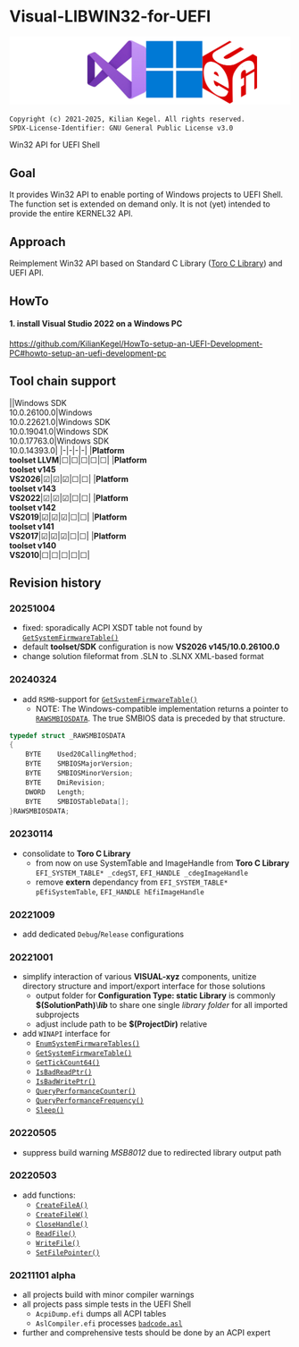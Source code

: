 # Visual-LIBWIN32-for-UEFI
![LOGO](visualWin32API4UefiWide.png)

	Copyright (c) 2021-2025, Kilian Kegel. All rights reserved.
	SPDX-License-Identifier: GNU General Public License v3.0

Win32 API for UEFI Shell

## Goal
It provides Win32 API to enable porting of Windows projects to UEFI Shell.<br>
The function set is extended on demand only. It is not (yet) intended to provide 
the entire KERNEL32 API.

## Approach
Reimplement Win32 API based on Standard C Library ([Toro C Library](https://github.com/KilianKegel/toro-C-Library)) and UEFI API.

## HowTo
#### 1. install Visual Studio 2022 on a Windows PC<br>
https://github.com/KilianKegel/HowTo-setup-an-UEFI-Development-PC#howto-setup-an-uefi-development-pc

## Tool chain support

||Windows SDK<BR>10.0.26100.0|Windows <BR>10.0.22621.0|Windows SDK<BR>10.0.19041.0|Windows SDK<BR>10.0.17763.0|Windows SDK<BR>10.0.14393.0|
|-|-|-|-|
|**Platform<br>toolset LLVM**|☐|☐|☐|☐|☐|
|**Platform<br>toolset v145<br>VS2026**|☑|☑|☑|☐|☐|
|**Platform<br>toolset v143<br>VS2022**|☑|☑|☑|☐|☐|
|**Platform<br>toolset v142<br>VS2019**|☑|☑|☑|☐|☐|
|**Platform<br>toolset v141<br>VS2017**|☑|☑|☑|☐|☐|
|**Platform<br>toolset v140<br>VS2010**|☐|☐|☐|☐|☐|

## Revision history
### 20251004
* fixed: sporadically ACPI XSDT table not found by [`GetSystemFirmwareTable()`](GetSystemFirmwareTable.c)
* default **toolset/SDK** configuration is now **VS2026 v145/10.0.26100.0**
* change solution fileformat from .SLN to .SLNX XML-based format
### 20240324
* add `RSMB`-support for [`GetSystemFirmwareTable()`](GetSystemFirmwareTable.c)
    * NOTE: The Windows-compatible implementation returns a pointer to [`RAWSMBIOSDATA`](https://learn.microsoft.com/en-us/windows/win32/api/sysinfoapi/nf-sysinfoapi-getsystemfirmwaretable#remarks).
      The true SMBIOS data is preceded by that structure.
```c
typedef struct _RAWSMBIOSDATA
{
    BYTE    Used20CallingMethod;
    BYTE    SMBIOSMajorVersion;
    BYTE    SMBIOSMinorVersion;
    BYTE    DmiRevision;
    DWORD   Length;
    BYTE    SMBIOSTableData[];
}RAWSMBIOSDATA;
```

### 20230114
* consolidate to **Toro C Library**
    - from now on use SystemTable and ImageHandle from **Toro C Library**
      `EFI_SYSTEM_TABLE* _cdegST`, `EFI_HANDLE _cdegImageHandle`
    - remove **extern** dependancy from `EFI_SYSTEM_TABLE* pEfiSystemTable`, `EFI_HANDLE hEfiImageHandle`
### 20221009
* add dedicated `Debug`/`Release` configurations
### 20221001
* simplify interaction of various **VISUAL-xyz** components, unitize directory structure 
  and import/export interface for those solutions
    * output folder for **Configuration Type: static Library** is commonly **$(SolutionPath)**\\***lib***
      to share one single *library folder* for all imported subprojects
    * adjust include path to be **$(ProjectDir)** relative
* add `WINAPI` interface for 
    * [`EnumSystemFirmwareTables()`](EnumSystemFirmwareTables.c)
    * [`GetSystemFirmwareTable()`](GetSystemFirmwareTable.c)
    * [`GetTickCount64()`](GetTickCount64.c)
    * [`IsBadReadPtr()`](IsBadReadPtr.c)
    * [`IsBadWritePtr()`](IsBadWritePtr.c)
    * [`QueryPerformanceCounter()`](QueryPerformanceCounter.c)
    * [`QueryPerformanceFrequency()`](QueryPerformanceFrequency.c)
    * [`Sleep()`](Sleep.c)
### 20220505
* suppress build warning *MSB8012* due to redirected library output path

### 20220503
* add functions:
   - [`CreateFileA()`](CreateFileA.c)
   - [`CreateFileW()`](CreateFileW.c)
   - [`CloseHandle()`](CloseHandle.c)
   - [`ReadFile()`](ReadFile.c)
   - [`WriteFile()`](WriteFile.c)
   - [`SetFilePointer()`](SetFilePointer.c)

### 20211101 alpha
* all projects build with minor compiler warnings
* all projects pass simple tests in the UEFI Shell
    * `AcpiDump.efi` dumps all ACPI tables
    * `AslCompiler.efi` processes [`badcode.asl`](https://github.com/RehabMan/Intel-iasl/blob/master/tests/misc/badcode.asl)
* further and comprehensive tests should be done by an ACPI expert
